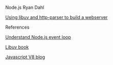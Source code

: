 
Node.js Ryan Dahl

[Using libuv and http-parser to build a webserver](https://vimeo.com/24713213)

References 

[Understand Node.js event loop](http://stackoverflow.com/questions/10680601/nodejs-event-loop)

[Libuv book](http://luohaha.github.io/Chinese-uvbook/index.html)

[Javascript V8 blog](https://v8project.blogspot.com/)
